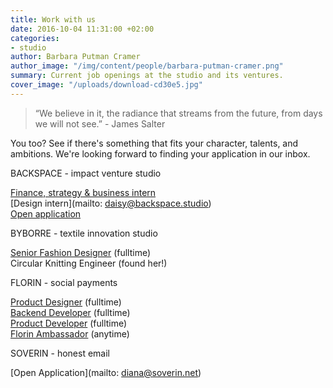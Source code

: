 ```yaml
---
title: Work with us
date: 2016-10-04 11:31:00 +02:00
categories:
- studio
author: Barbara Putman Cramer
author_image: "/img/content/people/barbara-putman-cramer.png"
summary: Current job openings at the studio and its ventures.
cover_image: "/uploads/download-cd30e5.jpg"
---
```


> “We believe in it, the radiance that streams from the future, from days we will not see.” - James Salter

You too? See if there's something that fits your character, talents, and ambitions. We're looking forward to finding your application in our inbox.

BACKSPACE - impact venture studio

[Finance, strategy & business intern](https://backspace.homerun.co/finance-strategy-and-business-internship)\
[Design intern](mailto: daisy@backspace.studio)\
[Open application](https://backspace.homerun.co/open-application/en/apply)

BYBORRE - textile innovation studio

[Senior Fashion Designer](https://byborre.homerun.co/senior-designer) (fulltime)\
Circular Knitting Engineer (found her!)

FLORIN - social payments

[Product Designer](http://jobs.florinapp.com/product-designer/en) (fulltime)\
[Backend Developer](http://jobs.florinapp.com/backend-developer) (fulltime)\
[Product Developer](http://jobs.florinapp.com/product-developer) (fulltime)\
[Florin Ambassador](http://florinapp.com/ambassadeur) (anytime)

SOVERIN - honest email

[Open Application](mailto: diana@soverin.net)